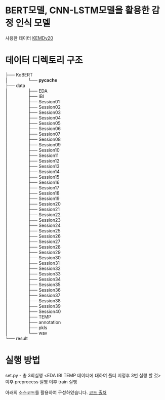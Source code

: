 # BERT모델, CNN-LSTM모델을 활용한 감정 인식 모델

사용한 데이터 [KEMDy20](https://nanum.etri.re.kr/share/kjnoh/KEMDy20?lang=ko_KR)


# 데이터 디렉토리 구조

├── KoBERT  
│&nbsp;&nbsp;&nbsp;&nbsp;&nbsp;&nbsp;&nbsp;&nbsp;&nbsp;&nbsp;&nbsp;&nbsp;&nbsp;&nbsp;&nbsp;&nbsp;└── __pycache__  
├── data  
│&nbsp;&nbsp;&nbsp;&nbsp;&nbsp;&nbsp;&nbsp;&nbsp;&nbsp;&nbsp;&nbsp;&nbsp;&nbsp;&nbsp;&nbsp;&nbsp;├── EDA  
│&nbsp;&nbsp;&nbsp;&nbsp;&nbsp;&nbsp;&nbsp;&nbsp;&nbsp;&nbsp;&nbsp;&nbsp;&nbsp;&nbsp;&nbsp;&nbsp;├── IBI  
│&nbsp;&nbsp;&nbsp;&nbsp;&nbsp;&nbsp;&nbsp;&nbsp;&nbsp;&nbsp;&nbsp;&nbsp;&nbsp;&nbsp;&nbsp;&nbsp;├── Session01  
│&nbsp;&nbsp;&nbsp;&nbsp;&nbsp;&nbsp;&nbsp;&nbsp;&nbsp;&nbsp;&nbsp;&nbsp;&nbsp;&nbsp;&nbsp;&nbsp;├── Session02  
│&nbsp;&nbsp;&nbsp;&nbsp;&nbsp;&nbsp;&nbsp;&nbsp;&nbsp;&nbsp;&nbsp;&nbsp;&nbsp;&nbsp;&nbsp;&nbsp;├── Session03  
│&nbsp;&nbsp;&nbsp;&nbsp;&nbsp;&nbsp;&nbsp;&nbsp;&nbsp;&nbsp;&nbsp;&nbsp;&nbsp;&nbsp;&nbsp;&nbsp;├── Session04  
│&nbsp;&nbsp;&nbsp;&nbsp;&nbsp;&nbsp;&nbsp;&nbsp;&nbsp;&nbsp;&nbsp;&nbsp;&nbsp;&nbsp;&nbsp;&nbsp;├── Session05  
│&nbsp;&nbsp;&nbsp;&nbsp;&nbsp;&nbsp;&nbsp;&nbsp;&nbsp;&nbsp;&nbsp;&nbsp;&nbsp;&nbsp;&nbsp;&nbsp;├── Session06  
│&nbsp;&nbsp;&nbsp;&nbsp;&nbsp;&nbsp;&nbsp;&nbsp;&nbsp;&nbsp;&nbsp;&nbsp;&nbsp;&nbsp;&nbsp;&nbsp;├── Session07  
│&nbsp;&nbsp;&nbsp;&nbsp;&nbsp;&nbsp;&nbsp;&nbsp;&nbsp;&nbsp;&nbsp;&nbsp;&nbsp;&nbsp;&nbsp;&nbsp;├── Session08  
│&nbsp;&nbsp;&nbsp;&nbsp;&nbsp;&nbsp;&nbsp;&nbsp;&nbsp;&nbsp;&nbsp;&nbsp;&nbsp;&nbsp;&nbsp;&nbsp;├── Session09  
│&nbsp;&nbsp;&nbsp;&nbsp;&nbsp;&nbsp;&nbsp;&nbsp;&nbsp;&nbsp;&nbsp;&nbsp;&nbsp;&nbsp;&nbsp;&nbsp;├── Session10  
│&nbsp;&nbsp;&nbsp;&nbsp;&nbsp;&nbsp;&nbsp;&nbsp;&nbsp;&nbsp;&nbsp;&nbsp;&nbsp;&nbsp;&nbsp;&nbsp;├── Session11  
│&nbsp;&nbsp;&nbsp;&nbsp;&nbsp;&nbsp;&nbsp;&nbsp;&nbsp;&nbsp;&nbsp;&nbsp;&nbsp;&nbsp;&nbsp;&nbsp;├── Session12  
│&nbsp;&nbsp;&nbsp;&nbsp;&nbsp;&nbsp;&nbsp;&nbsp;&nbsp;&nbsp;&nbsp;&nbsp;&nbsp;&nbsp;&nbsp;&nbsp;├── Session13  
│&nbsp;&nbsp;&nbsp;&nbsp;&nbsp;&nbsp;&nbsp;&nbsp;&nbsp;&nbsp;&nbsp;&nbsp;&nbsp;&nbsp;&nbsp;&nbsp;├── Session14  
│&nbsp;&nbsp;&nbsp;&nbsp;&nbsp;&nbsp;&nbsp;&nbsp;&nbsp;&nbsp;&nbsp;&nbsp;&nbsp;&nbsp;&nbsp;&nbsp;├── Session15  
│&nbsp;&nbsp;&nbsp;&nbsp;&nbsp;&nbsp;&nbsp;&nbsp;&nbsp;&nbsp;&nbsp;&nbsp;&nbsp;&nbsp;&nbsp;&nbsp;├── Session16  
│&nbsp;&nbsp;&nbsp;&nbsp;&nbsp;&nbsp;&nbsp;&nbsp;&nbsp;&nbsp;&nbsp;&nbsp;&nbsp;&nbsp;&nbsp;&nbsp;├── Session17  
│&nbsp;&nbsp;&nbsp;&nbsp;&nbsp;&nbsp;&nbsp;&nbsp;&nbsp;&nbsp;&nbsp;&nbsp;&nbsp;&nbsp;&nbsp;&nbsp;├── Session18  
│&nbsp;&nbsp;&nbsp;&nbsp;&nbsp;&nbsp;&nbsp;&nbsp;&nbsp;&nbsp;&nbsp;&nbsp;&nbsp;&nbsp;&nbsp;&nbsp;├── Session19  
│&nbsp;&nbsp;&nbsp;&nbsp;&nbsp;&nbsp;&nbsp;&nbsp;&nbsp;&nbsp;&nbsp;&nbsp;&nbsp;&nbsp;&nbsp;&nbsp;├── Session20  
│&nbsp;&nbsp;&nbsp;&nbsp;&nbsp;&nbsp;&nbsp;&nbsp;&nbsp;&nbsp;&nbsp;&nbsp;&nbsp;&nbsp;&nbsp;&nbsp;├── Session21  
│&nbsp;&nbsp;&nbsp;&nbsp;&nbsp;&nbsp;&nbsp;&nbsp;&nbsp;&nbsp;&nbsp;&nbsp;&nbsp;&nbsp;&nbsp;&nbsp;├── Session22  
│&nbsp;&nbsp;&nbsp;&nbsp;&nbsp;&nbsp;&nbsp;&nbsp;&nbsp;&nbsp;&nbsp;&nbsp;&nbsp;&nbsp;&nbsp;&nbsp;├── Session23  
│&nbsp;&nbsp;&nbsp;&nbsp;&nbsp;&nbsp;&nbsp;&nbsp;&nbsp;&nbsp;&nbsp;&nbsp;&nbsp;&nbsp;&nbsp;&nbsp;├── Session24  
│&nbsp;&nbsp;&nbsp;&nbsp;&nbsp;&nbsp;&nbsp;&nbsp;&nbsp;&nbsp;&nbsp;&nbsp;&nbsp;&nbsp;&nbsp;&nbsp;├── Session25  
│&nbsp;&nbsp;&nbsp;&nbsp;&nbsp;&nbsp;&nbsp;&nbsp;&nbsp;&nbsp;&nbsp;&nbsp;&nbsp;&nbsp;&nbsp;&nbsp;├── Session26  
│&nbsp;&nbsp;&nbsp;&nbsp;&nbsp;&nbsp;&nbsp;&nbsp;&nbsp;&nbsp;&nbsp;&nbsp;&nbsp;&nbsp;&nbsp;&nbsp;├── Session27  
│&nbsp;&nbsp;&nbsp;&nbsp;&nbsp;&nbsp;&nbsp;&nbsp;&nbsp;&nbsp;&nbsp;&nbsp;&nbsp;&nbsp;&nbsp;&nbsp;├── Session28  
│&nbsp;&nbsp;&nbsp;&nbsp;&nbsp;&nbsp;&nbsp;&nbsp;&nbsp;&nbsp;&nbsp;&nbsp;&nbsp;&nbsp;&nbsp;&nbsp;├── Session29  
│&nbsp;&nbsp;&nbsp;&nbsp;&nbsp;&nbsp;&nbsp;&nbsp;&nbsp;&nbsp;&nbsp;&nbsp;&nbsp;&nbsp;&nbsp;&nbsp;├── Session30  
│&nbsp;&nbsp;&nbsp;&nbsp;&nbsp;&nbsp;&nbsp;&nbsp;&nbsp;&nbsp;&nbsp;&nbsp;&nbsp;&nbsp;&nbsp;&nbsp;├── Session31  
│&nbsp;&nbsp;&nbsp;&nbsp;&nbsp;&nbsp;&nbsp;&nbsp;&nbsp;&nbsp;&nbsp;&nbsp;&nbsp;&nbsp;&nbsp;&nbsp;├── Session32  
│&nbsp;&nbsp;&nbsp;&nbsp;&nbsp;&nbsp;&nbsp;&nbsp;&nbsp;&nbsp;&nbsp;&nbsp;&nbsp;&nbsp;&nbsp;&nbsp;├── Session33  
│&nbsp;&nbsp;&nbsp;&nbsp;&nbsp;&nbsp;&nbsp;&nbsp;&nbsp;&nbsp;&nbsp;&nbsp;&nbsp;&nbsp;&nbsp;&nbsp;├── Session34  
│&nbsp;&nbsp;&nbsp;&nbsp;&nbsp;&nbsp;&nbsp;&nbsp;&nbsp;&nbsp;&nbsp;&nbsp;&nbsp;&nbsp;&nbsp;&nbsp;├── Session35  
│&nbsp;&nbsp;&nbsp;&nbsp;&nbsp;&nbsp;&nbsp;&nbsp;&nbsp;&nbsp;&nbsp;&nbsp;&nbsp;&nbsp;&nbsp;&nbsp;├── Session36  
│&nbsp;&nbsp;&nbsp;&nbsp;&nbsp;&nbsp;&nbsp;&nbsp;&nbsp;&nbsp;&nbsp;&nbsp;&nbsp;&nbsp;&nbsp;&nbsp;├── Session37  
│&nbsp;&nbsp;&nbsp;&nbsp;&nbsp;&nbsp;&nbsp;&nbsp;&nbsp;&nbsp;&nbsp;&nbsp;&nbsp;&nbsp;&nbsp;&nbsp;├── Session38  
│&nbsp;&nbsp;&nbsp;&nbsp;&nbsp;&nbsp;&nbsp;&nbsp;&nbsp;&nbsp;&nbsp;&nbsp;&nbsp;&nbsp;&nbsp;&nbsp;├── Session39  
│&nbsp;&nbsp;&nbsp;&nbsp;&nbsp;&nbsp;&nbsp;&nbsp;&nbsp;&nbsp;&nbsp;&nbsp;&nbsp;&nbsp;&nbsp;&nbsp;├── Session40  
│&nbsp;&nbsp;&nbsp;&nbsp;&nbsp;&nbsp;&nbsp;&nbsp;&nbsp;&nbsp;&nbsp;&nbsp;&nbsp;&nbsp;&nbsp;&nbsp;├── TEMP  
│&nbsp;&nbsp;&nbsp;&nbsp;&nbsp;&nbsp;&nbsp;&nbsp;&nbsp;&nbsp;&nbsp;&nbsp;&nbsp;&nbsp;&nbsp;&nbsp;├── annotation  
│&nbsp;&nbsp;&nbsp;&nbsp;&nbsp;&nbsp;&nbsp;&nbsp;&nbsp;&nbsp;&nbsp;&nbsp;&nbsp;&nbsp;&nbsp;&nbsp;├── pkls  
│&nbsp;&nbsp;&nbsp;&nbsp;&nbsp;&nbsp;&nbsp;&nbsp;&nbsp;&nbsp;&nbsp;&nbsp;&nbsp;&nbsp;&nbsp;&nbsp;└── wav  
└── result  
  
# 실행 방법
set.py - 총 3회실행 <EDA IBI TEMP 데이터에 대하여 폴더 지정후 3번 실행 할 것>
이후 preprocess 실행
이후 train 실행


아래의 소스코드를 활용하여 구성하였습니다.
[코드 출처](https://github.com/youngbin-ro/audiotext-transformer)
  
